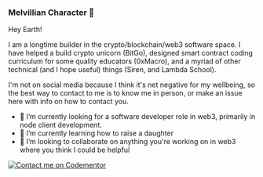 ### Melvillian Character 👋

Hey Earth!

I am a longtime builder in the crypto/blockchain/web3 software space. I have helped a build crypto unicorn (BitGo), designed smart contract coding curriculum for some quality educators (0xMacro), and a myriad of other technical (and I hope useful) things (Siren, and Lambda School).

I'm not on social media because I think it's net negative for my wellbeing, so the best way to contact to me is to know me in person, or make an issue here with info on how to contact you.

- 🔭 I’m currently looking for a software developer role in web3, primarily in node client development.
- 🌱 I’m currently learning how to raise a daughter
- 👯 I’m looking to collaborate on anything you're working on in web3 where you think I could be helpful

[![Contact me on Codementor](https://www.codementor.io/m-badges/melvillevt/im-a-cm-b.svg)](https://www.codementor.io/@melvillevt?refer=badge)
